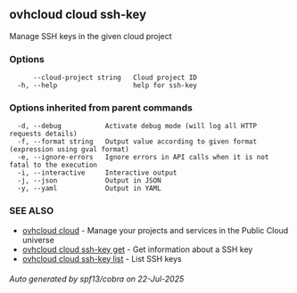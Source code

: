 ## ovhcloud cloud ssh-key

Manage SSH keys in the given cloud project

### Options

```
      --cloud-project string   Cloud project ID
  -h, --help                   help for ssh-key
```

### Options inherited from parent commands

```
  -d, --debug           Activate debug mode (will log all HTTP requests details)
  -f, --format string   Output value according to given format (expression using gval format)
  -e, --ignore-errors   Ignore errors in API calls when it is not fatal to the execution
  -i, --interactive     Interactive output
  -j, --json            Output in JSON
  -y, --yaml            Output in YAML
```

### SEE ALSO

* [ovhcloud cloud](ovhcloud_cloud.md)	 - Manage your projects and services in the Public Cloud universe
* [ovhcloud cloud ssh-key get](ovhcloud_cloud_ssh-key_get.md)	 - Get information about a SSH key
* [ovhcloud cloud ssh-key list](ovhcloud_cloud_ssh-key_list.md)	 - List SSH keys

###### Auto generated by spf13/cobra on 22-Jul-2025
